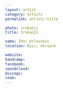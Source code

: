 ```yaml
---
layout: artist
category: artists
permalink: artist/:title

photo: irukanji
title: Irukanji

name: Ihor Orlovskyi
location: Kyiv, Ukraine

website: 
bandcamp: 
facebook: 
soundcloud: 
discogs: 
coub: 
---
```

